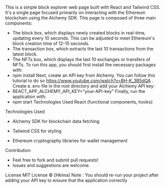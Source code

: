 This is a simple block explorer web page built with React and Tailwind CSS. It's a single page focused primarily on interacting with the Ethereum blockchain using the Alchemy SDK. This page is composed of three main components:
  + The block box, which displays newly created blocks in real-time, updating every 10 seconds. This can be adjusted to meet Ethereum's block creation time of 12-15 seconds.
  + The transaction box, which extracts the last 10 transactions from the latest block.
  + The NFTs box, which displays the last 10 exchanges or transfers of NFTs.
To run this app, you should first install the necessary packages with:
  + npm install
Next, create an API key from Alchemy. You can follow this tutorial to do so https://www.youtube.com/watch?v=BH-K_3B5dQA .
Create a .env file in the root directory and add your Alchemy API key:
  + REACT_APP_ALCHEMY_API_KEY="your-API-key"
Finally, run the application with:
  + npm start
  Technologies Used
React (functional components, hooks)


Technologies Used
+ Alchemy SDK for blockchain data fetching

+ Tailwind CSS for styling

+ Ethereum cryptography libraries for wallet management

Contribution
+ Feel free to fork and submit pull requests!
+ Issues and suggestions are welcome.

License
MIT License © [Hkima]
Note : You should re-run your project after adding your API key to ensure that the application correctly 

